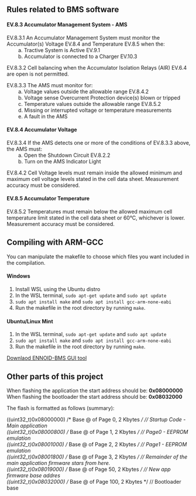 ## Rules related to BMS software

#### EV.8.3 Accumulator Management System - AMS

EV.8.3.1 An Accumulator Management System must monitor the Accumulator(s) Voltage EV.8.4 and
Temperature EV.8.5 when the:
</br> &nbsp; &nbsp; &nbsp; &nbsp; a. Tractive System is Active EV.9.1
</br> &nbsp; &nbsp; &nbsp; &nbsp; b. Accumulator is connected to a Charger EV.10.3

EV.8.3.2 Cell balancing when the Accumulator Isolation Relays (AIR) EV.6.4 are open is not permitted.

EV.8.3.3 The AMS must monitor for:
</br> &nbsp; &nbsp; &nbsp; &nbsp; a. Voltage values outside the allowable range EV.8.4.2
</br> &nbsp; &nbsp; &nbsp; &nbsp; b. Voltage sense Overcurrent Protection device(s) blown or tripped
</br> &nbsp; &nbsp; &nbsp; &nbsp; c. Temperature values outside the allowable range EV.8.5.2
</br> &nbsp; &nbsp; &nbsp; &nbsp; d. Missing or interrupted voltage or temperature measurements
</br> &nbsp; &nbsp; &nbsp; &nbsp; e. A fault in the AMS

#### EV.8.4 Accumulator Voltage

EV.8.3.4 If the AMS detects one or more of the conditions of EV.8.3.3 above, the AMS must:
</br> &nbsp; &nbsp; &nbsp; &nbsp; a. Open the Shutdown Circuit EV.8.2.2
</br> &nbsp; &nbsp; &nbsp; &nbsp; b. Turn on the AMS Indicator Light

EV.8.4.2 Cell Voltage levels must remain inside the allowed minimum and maximum cell voltage levels stated in the cell data sheet. Measurement accuracy must be considered.

#### EV.8.5 Accumulator Temperature

EV.8.5.2 Temperatures must remain below the allowed maximum cell temperature limit stated in the cell data sheet or 60°C, whichever is lower. Measurement accuracy must be considered.

## Compiling with ARM-GCC
You can manipulate the makefile to choose which files you want included in the compilation.

#### Windows
1. Install WSL using the Ubuntu distro
2. In the WSL terminal, `sudo apt-get update` and `sudo apt update`
3. `sudo apt install make` and `sudo apt install gcc-arm-none-eabi`
4. Run the makefile in the root directory by running `make`.

#### Ubuntu/Linux Mint
1. In the WSL terminal, `sudo apt-get update` and `sudo apt update`
2. `sudo apt install make` and `sudo apt install gcc-arm-none-eabi`
3. Run the makefile in the root directory by running `make`.

[Downlaod ENNOID-BMS GUI tool](https://github.com/EnnoidMe/ENNOID-BMS-Tool)

## Other parts of this project

When flashing the application the start address should be: <b>0x08000000</b>
When flashing the bootloader the start address should be: <b>0x08032000</b>

The flash is formatted as follows (summary):

((uint32_t)0x08000000) /* Base @ of Page 0, 2 Kbytes */  // Startup Code - Main application<br>
((uint32_t)0x08000800) /* Base @ of Page 1, 2 Kbytes */  // Page0 - EEPROM emulation<br>
((uint32_t)0x08001000) /* Base @ of Page 2, 2 Kbytes */  // Page1 - EEPROM emulation<br>
((uint32_t)0x08001800) /* Base @ of Page 3, 2 Kbytes */  // Remainder of the main application firmware stars from here.<br>
((uint32_t)0x08019000) /* Base @ of Page 50, 2 Kbytes */  // New app firmware base addres<br>
((uint32_t)0x08032000) /* Base @ of Page 100, 2 Kbytes */  // Bootloader base<br>
